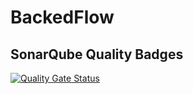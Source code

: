 # BackedFlow

## SonarQube Quality Badges

[![Quality Gate Status](https://sonar.transfer-flow.studio/api/project_badges/measure?project=transfer-flow-inc_BackedFlow_AYpv1jj5Xot6655Pl1TX&metric=alert_status&token=sqb_e9be76616485baac83bf26c917dbf69e0a9c0a83)](https://sonar.transfer-flow.studio/dashboard?id=transfer-flow-inc_BackedFlow_AYpv1jj5Xot6655Pl1TX)
